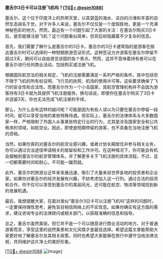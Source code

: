 **塞舌尔3日卡可以注册飞机吗？[[TG💪+ @esim1088](https://t.me/s/esim1088)]**

塞舌尔，这个位于印度洋上的热带天堂，以其碧蓝的海水、洁白的沙滩和丰富的自然生态闻名于世。对于许多人来说，塞舌尔不仅仅是一个度假胜地，更是一个充满神秘色彩的地方。然而，最近有一个问题引起了大家的关注：在塞舌尔购买3日卡后，是否能够注册飞机？这个问题看似简单，但背后却隐藏着不少复杂的信息。

首先，我们需要了解什么是塞舌尔的3日卡。塞舌尔的3日卡通常指的是游客在抵达塞舌尔时可以选择的一种短期旅游签证形式。这种签证允许游客在塞舌尔停留不超过3天，期间可以自由游览该国的各个景点。然而，这并不意味着持有者可以在塞舌尔进行任何商业活动，包括购买或注册飞机。

根据国际航空法的相关规定，飞机的注册需要满足一系列严格的条件，其中包括但不限于飞机的所有权证明、飞行员的执照、机场的使用许可等。这些要求确保了飞行的安全性和合法性。而塞舌尔作为一个小岛国家，其航空管理机构并不会因为游客持有3日卡就为其提供飞机注册服务。换句话说，即使你在塞舌尔购买了3日卡并逗留3天，你也无法完成飞机注册的手续。

那么，为什么会有这样的疑问呢？可能是因为有些人误以为只要在塞舌尔停留一段时间，就可以享受当地的某些特殊待遇。但实际上，塞舌尔的法律体系与大多数国家一样，严格限制了外国人从事某些特定行业的行为，尤其是涉及国家安全和公共秩序的领域，如航空业。因此，即使是短期停留的游客，也不具备在当地注册飞机的资格。

当然，如果你真的对塞舌尔的航空业感兴趣，或者计划长期居住并参与相关业务，你可以通过合法途径申请相关的居留权和工作许可。在这种情况下，你可能会有机会接触到塞舌尔的航空管理体系，并了解更多关于飞机注册的具体流程。不过，这一切都需要时间和耐心，不可能一蹴而就。

此外，塞舌尔的旅游业近年来发展迅速，吸引了大量来自世界各地的投资者和企业家。如果你对塞舌尔的经济发展有兴趣，不妨考虑加入这一行列。通过合法的投资和合作，你不仅可以享受到塞舌尔的美丽风光，还可能在航空、物流等领域找到新的发展机遇。

最后，我想提醒大家，在面对类似“塞舌尔3日卡可以注册飞机吗”这样的问题时，一定要保持理性思考，避免盲目相信网络上的不实信息。如果你确实有这方面的需求，建议咨询专业的法律顾问或相关部门，以获取准确的信息和指导。

总之，塞舌尔虽然美丽，但它并不是一个可以随意进行商业活动的地方。对于普通游客而言，享受这里的自然美景和文化风情才是最佳选择。希望这篇文章能帮助大家更好地了解塞舌尔及其相关政策，同时也希望大家能够在旅行中遵守当地法律法规，共同维护这片净土的美好形象。

[[TG💪+ @esim1088](https://t.me/s/esim1088) ![Image](https://i.postimg.cc/4NQfJmqS/Snipaste-2025-05-13-00-14-12.png)]